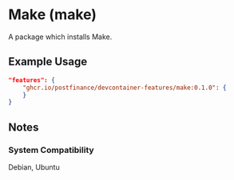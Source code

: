 # Make (make)

A package which installs Make.

## Example Usage

```json
"features": {
    "ghcr.io/postfinance/devcontainer-features/make:0.1.0": {
    }
}
```

## Notes

### System Compatibility

Debian, Ubuntu
